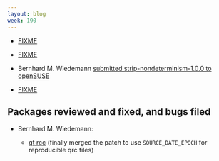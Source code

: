 ```yaml
---
layout: blog
week: 190
---
```


* [FIXME](https://lists.reproducible-builds.org/pipermail/rb-general/2018-December/001311.html)

* [FIXME](https://salsa.debian.org/lintian/lintian/commit/4aaab6b1c5dd2f4e6da498d15713180e4aa68c76)

* Bernhard M. Wiedemann [submitted strip-nondeterminism-1.0.0 to openSUSE](https://build.opensuse.org/request/show/658688)

* [FIXME](https://vdwaa.nl/arch-reproducible-build-summit-18.html#arch-reproducible-build-summit-18)

Packages reviewed and fixed, and bugs filed
-------------------------------------------

* Bernhard M. Wiedemann:

    * [qt rcc](https://codereview.qt-project.org/#/c/243636/) (finally merged the patch to use `SOURCE_DATE_EPOCH` for reproducible qrc files)
